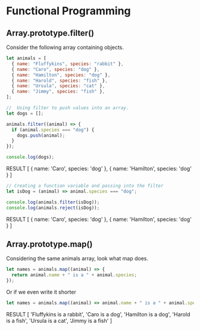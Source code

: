# Functional Programming

## Array.prototype.filter()

Consider the following array containing objects.

```javascript
let animals = [
  { name: "Fluffykins", species: "rabbit" },
  { name: "Caro", species: "dog" },
  { name: "Hamilton", species: "dog" },
  { name: "Harold", species: "fish" },
  { name: "Ursula", species: "cat" },
  { name: "Jimmy", species: "fish" },
];
```

```javascript
//  Using filter to push values into an array.
let dogs = [];

animals.filter((animal) => {
  if (animal.species === "dog") {
    dogs.push(animal);
  }
});

console.log(dogs);
```

RESULT
[
{ name: 'Caro', species: 'dog' },
{ name: 'Hamilton', species: 'dog' }
]

```javascript
// Creating a function variable and passing into the filter
let isDog = (animal) => animal.species === "dog";

console.log(animals.filter(isDog));
console.log(animals.reject(isDog));
```

RESULT
[
{ name: 'Caro', species: 'dog' },
{ name: 'Hamilton', species: 'dog' }
]

## Array.prototype.map()

Considering the same animals array, look what map does.

```javascript
let names = animals.map((animal) => {
  return animal.name + " is a " + animal.species;
});
```

Or if we even write it shorter

```javascript
let names = animals.map((animal) => animal.name + " is a " + animal.species);
```

RESULT
[
'Fluffykins is a rabbit',
'Caro is a dog',
'Hamilton is a dog',
'Harold is a fish',
'Ursula is a cat',
'Jimmy is a fish'
]
